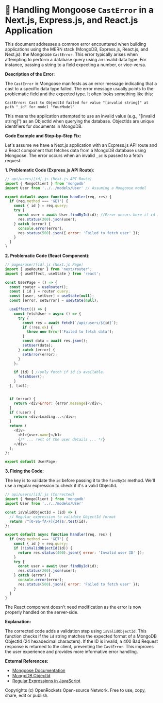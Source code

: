 # 🐞 Handling Mongoose `CastError` in a Next.js, Express.js, and React.js Application


This document addresses a common error encountered when building applications using the MERN stack (MongoDB, Express.js, React.js, and Next.js): the Mongoose `CastError`. This error typically arises when attempting to perform a database query using an invalid data type.  For instance, passing a string to a field expecting a number, or vice-versa.

**Description of the Error:**

The `CastError` in Mongoose manifests as an error message indicating that a cast to a specific data type failed. The error message usually points to the problematic field and the expected type.  It often looks something like this:

```
CastError: Cast to ObjectId failed for value "[invalid string]" at path "_id" for model "YourModel"
```

This means the application attempted to use an invalid value (e.g., "[invalid string]") as an ObjectId when querying the database.  ObjectIds are unique identifiers for documents in MongoDB.


**Code Example and Step-by-Step Fix:**

Let's assume we have a Next.js application with an Express.js API route and a React component that fetches data from a MongoDB database using Mongoose. The error occurs when an invalid `_id` is passed to a fetch request.

**1. Problematic Code (Express.js API Route):**

```javascript
// api/users/[id].js (Next.js API Route)
import { MongoClient } from 'mongodb'
import User from '../../models/User' // Assuming a Mongoose model

export default async function handler(req, res) {
  if (req.method === 'GET') {
    const { id } = req.query;
    try {
      const user = await User.findById(id); //Error occurs here if id is not a valid ObjectId
      res.status(200).json(user);
    } catch (error) {
      console.error(error);
      res.status(500).json({ error: 'Failed to fetch user' });
    }
  }
}
```

**2. Problematic Code (React Component):**

```javascript
// pages/user/[id].js (Next.js Page)
import { useRouter } from 'next/router';
import { useEffect, useState } from 'react';

const UserPage = () => {
  const router = useRouter();
  const { id } = router.query;
  const [user, setUser] = useState(null);
  const [error, setError] = useState(null);

  useEffect(() => {
    const fetchUser = async () => {
      try {
        const res = await fetch(`/api/users/${id}`);
        if (!res.ok) {
          throw new Error('Failed to fetch data');
        }
        const data = await res.json();
        setUser(data);
      } catch (error) {
        setError(error);
      }
    };

    if (id) { //only fetch if id is available.
      fetchUser();
    }
  }, [id]);


  if (error) {
    return <div>Error: {error.message}</div>;
  }
  if (!user) {
    return <div>Loading...</div>;
  }
  return (
    <div>
      <h1>{user.name}</h1>
      {/* ... rest of the user details ... */}
    </div>
  );
};

export default UserPage;
```

**3.  Fixing the Code:**

The key is to validate the `id` before passing it to the `findById` method. We'll use a regular expression to check if it's a valid ObjectId.

```javascript
// api/users/[id].js (Corrected)
import { MongoClient } from 'mongodb'
import User from '../../models/User'

const isValidObjectId = (id) => {
  // Regular expression to validate ObjectId format
  return /^[0-9a-fA-F]{24}$/.test(id);
};

export default async function handler(req, res) {
  if (req.method === 'GET') {
    const { id } = req.query;
    if (!isValidObjectId(id)) {
      return res.status(400).json({ error: 'Invalid user ID' });
    }
    try {
      const user = await User.findById(id);
      res.status(200).json(user);
    } catch (error) {
      console.error(error);
      res.status(500).json({ error: 'Failed to fetch user' });
    }
  }
}
```

The React component doesn't need modification as the error is now properly handled on the server-side.


**Explanation:**

The corrected code adds a validation step using `isValidObjectId`.  This function checks if the `id` string matches the expected format of a MongoDB ObjectId (24 hexadecimal characters). If the ID is invalid, a 400 Bad Request response is returned to the client, preventing the `CastError`.  This improves the user experience and provides more informative error handling.


**External References:**

* [Mongoose Documentation](https://mongoosejs.com/docs/)
* [MongoDB ObjectId](https://www.mongodb.com/docs/manual/reference/method/ObjectId/)
* [Regular Expressions in JavaScript](https://developer.mozilla.org/en-US/docs/Web/JavaScript/Guide/Regular_Expressions)


Copyrights (c) OpenRockets Open-source Network. Free to use, copy, share, edit or publish.

